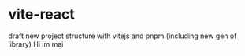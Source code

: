 # vite-react
draft new project structure with vitejs and pnpm (including new gen of library)
Hi im mai